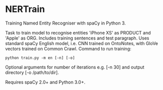 # NERTrain

Training Named Entity Recogniser with spaCy in Python 3.

Task to train model to recognise entities 'iPhone XS' as PRODUCT and 'Apple' as ORG. Includes training sentences and test paragraph. Uses standard spaCy English model, i.e. CNN trained on OntoNotes, with GloVe vectors trained on Common Crawl. Command to run training:

`python train.py -m en [-n] [-o]`

Optional arguments for number of iterations e.g. [-n 30] and output directory [-o /path/to/dir].

Requires spaCy 2.0+ and Python 3.0+.
